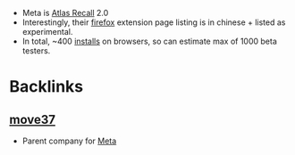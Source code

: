 - Meta is [Atlas Recall](<Atlas Recall.md>) 2.0
- Interestingly, their [firefox](https://addons.mozilla.org/en-US/firefox/addon/meta-extension/) extension page listing is in chinese + listed as experimental.
- In total, ~400 [installs](https://chrome.google.com/webstore/detail/meta-browser-extension-re/ofojdnfeldgockahabacmeehlgkclmpl?hl=en) on browsers, so can estimate max of 1000 beta testers.

# Backlinks
## [move37](<move37.md>)
- Parent company for [Meta](<Meta.md>)


